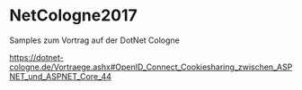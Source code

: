 # NetCologne2017

Samples zum Vortrag auf der DotNet Cologne

https://dotnet-cologne.de/Vortraege.ashx#OpenID_Connect_Cookiesharing_zwischen_ASPNET_und_ASPNET_Core_44
